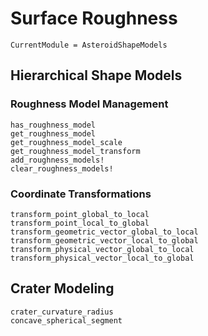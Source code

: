# Surface Roughness

```@meta
CurrentModule = AsteroidShapeModels
```

## Hierarchical Shape Models

### Roughness Model Management

```@docs
has_roughness_model
get_roughness_model
get_roughness_model_scale
get_roughness_model_transform
add_roughness_models!
clear_roughness_models!
```

### Coordinate Transformations

```@docs
transform_point_global_to_local
transform_point_local_to_global
transform_geometric_vector_global_to_local
transform_geometric_vector_local_to_global
transform_physical_vector_global_to_local
transform_physical_vector_local_to_global
```

## Crater Modeling

```@docs
crater_curvature_radius
concave_spherical_segment
```